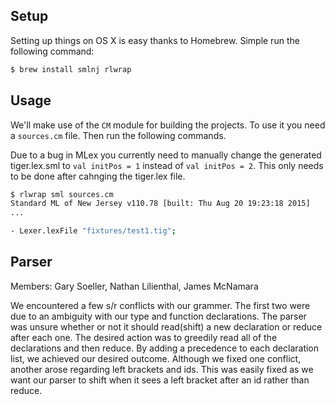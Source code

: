 ## Setup

Setting up things on OS X is easy thanks to Homebrew. Simple run the following
command:

```sh
$ brew install smlnj rlwrap
```

## Usage

We'll make use of the `CM` module for building the projects. To use it you
need a `sources.cm` file. Then run the following commands.

Due to a bug in MLex you currently need to manually change the generated
tiger.lex.sml to `val initPos = 1` instead of `val initPos = 2`. This only needs
to be done after cahnging the tiger.lex file.

```sh
$ rlwrap sml sources.cm
Standard ML of New Jersey v110.78 [built: Thu Aug 20 19:23:18 2015]
...

- Lexer.lexFile "fixtures/test1.tig";
```

## Parser
Members: Gary Soeller, Nathan Lilienthal, James McNamara

We encountered a few s/r conflicts with our grammer. The first two were due to
an ambiguity with our type and function declarations. The parser was unsure
whether or not it should read(shift) a new declaration or reduce after each one.
The desired action was to greedily read all of the declarations and then reduce.
By adding a precedence to each declaration list, we achieved our desired outcome.
Although we fixed one conflict, another arose regarding left brackets and ids.
This was easily fixed as we want our parser to shift when it sees a left bracket
after an id rather than reduce.

